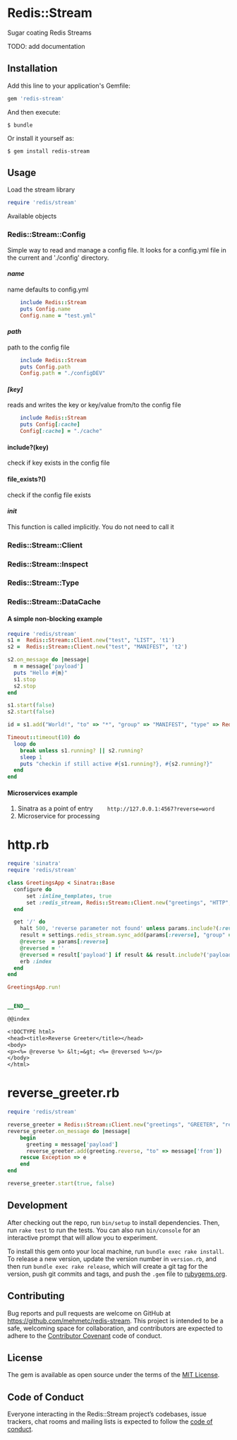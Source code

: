 # Redis::Stream

Sugar coating Redis Streams

TODO: add documentation

## Installation

Add this line to your application's Gemfile:

```ruby
gem 'redis-stream'
```

And then execute:

    $ bundle

Or install it yourself as:

    $ gem install redis-stream

## Usage

Load the stream library
```ruby
require 'redis/stream'
```
Available objects
### Redis::Stream::Config
Simple way to read and manage a config file. It looks for a config.yml file in the current and './config' directory.
#### _name_
name defaults to config.yml
```ruby 
    include Redis::Stream
    puts Config.name
    Config.name = "test.yml"
``` 
#### _path_
path to the config file
```ruby 
    include Redis::Stream
    puts Config.path
    Config.path = "./configDEV"
```
#### _[key]_
reads and writes the key or key/value from/to the config file
```ruby 
    include Redis::Stream
    puts Config[:cache]
    Config[:cache] = "./cache"
```

#### include?(key)
check if key exists in the config file
#### file_exists?()
check if the config file exists 
#### _init_
This function is called implicitly. You do not need to call it


### Redis::Stream::Client
### Redis::Stream::Inspect
### Redis::Stream::Type
### Redis::Stream::DataCache



#### A simple non-blocking example
```ruby
require 'redis/stream'
s1 =  Redis::Stream::Client.new("test", "LIST", 't1')
s2 =  Redis::Stream::Client.new("test", "MANIFEST", 't2')

s2.on_message do |message|
  m = message['payload']
  puts "Hello #{m}"
  s1.stop
  s2.stop
end

s1.start(false)
s2.start(false)

id = s1.add("World!", "to" => "*", "group" => "MANIFEST", "type" => Redis::Stream::Type::ACTION)

Timeout::timeout(10) do
  loop do
    break unless s1.running? || s2.running?
    sleep 1
    puts "checkin if still active #{s1.running?}, #{s2.running?}"
  end
end
```

#### Microservices example

1. Sinatra as a point of entry
```    http://127.0.0.1:4567?reverse=word```
2. Microservice for processing

# http.rb
```ruby
require 'sinatra'
require 'redis/stream'

class GreetingsApp < Sinatra::Base
  configure do
      set :inline_templates, true
      set :redis_stream, Redis::Stream::Client.new("greetings", "HTTP", "http_client", "sync_start" => true, "caching" => false)
  end

  get '/' do
    halt 500, 'reverse parameter not found' unless params.include?(:reverse)
    result = settings.redis_stream.sync_add(params[:reverse], "group" => "GREETER", "time_out" => 60)
    @reverse  = params[:reverse]
    @reversed = ''
    @reversed = result['payload'] if result && result.include?('payload')
    erb :index
  end
end

GreetingsApp.run!


__END__

@@index

<!DOCTYPE html>
<head><title>Reverse Greeter</title></head>
<body>
<p><%= @reverse %> &lt;=&gt; <%= @reversed %></p>
</body>
</html>
```

# reverse_greeter.rb
```ruby
require 'redis/stream'

reverse_greeter = Redis::Stream::Client.new("greetings", "GREETER", "reverse_greeter")
reverse_greeter.on_message do |message|
    begin
      greeting = message['payload']
      reverse_greeter.add(greeting.reverse, "to" => message['from'])
    rescue Exception => e
    end
end

reverse_greeter.start(true, false)
```

## Development

After checking out the repo, run `bin/setup` to install dependencies. Then, run `rake test` to run the tests. You can also run `bin/console` for an interactive prompt that will allow you to experiment.

To install this gem onto your local machine, run `bundle exec rake install`. To release a new version, update the version number in `version.rb`, and then run `bundle exec rake release`, which will create a git tag for the version, push git commits and tags, and push the `.gem` file to [rubygems.org](https://rubygems.org).

## Contributing

Bug reports and pull requests are welcome on GitHub at https://github.com/mehmetc/redis-stream. This project is intended to be a safe, welcoming space for collaboration, and contributors are expected to adhere to the [Contributor Covenant](http://contributor-covenant.org) code of conduct.

## License

The gem is available as open source under the terms of the [MIT License](https://opensource.org/licenses/MIT).

## Code of Conduct

Everyone interacting in the Redis::Stream project’s codebases, issue trackers, chat rooms and mailing lists is expected to follow the [code of conduct](https://github.com/[USERNAME]/redis-stream/blob/master/CODE_OF_CONDUCT.md).
